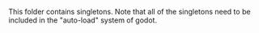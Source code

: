 This folder contains singletons. Note that all of the singletons need to be included in the "auto-load" system of godot.
